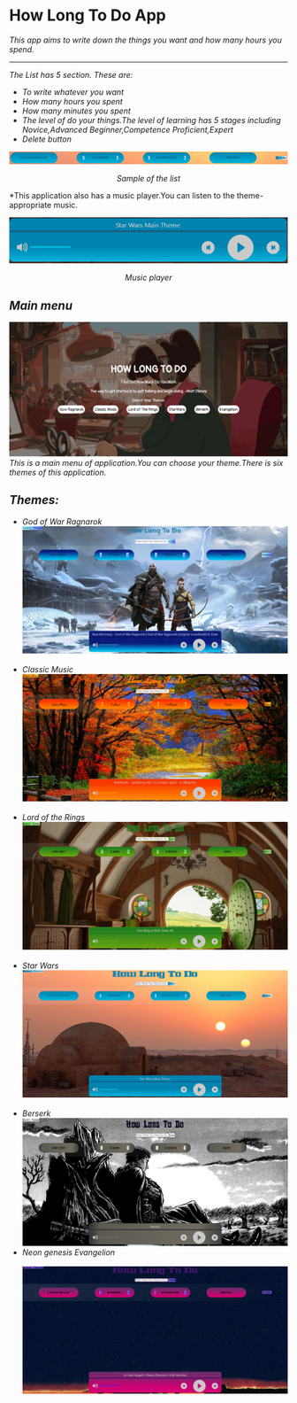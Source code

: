 # How Long To Do App

*This app aims to write down the things you want and  how many hours you spend.*

-----

*The List has 5 section. These are:*
* *To write whatever you want*
* *How many hours you spent*
* *How many minutes you spent*
* *The level of do your things.The level of learning has 5 stages including Novice,Advanced Beginner,Competence	Proficient,Expert*
* *Delete button* 

![List](list.PNG)
*<p align="center">Sample of the list</p>*

*This application also has a music player.You can listen to the theme-appropriate music.

<p align="center">
<img  src="./musicPlayer.PNG"/>
</p>

*<p align="center">Music player</p>*


## ***Main menu*** 

![Main menu](main%20menu.PNG)
*This is a main menu of application.You can choose your theme.There is six themes of this application.*

## ***Themes:***
* *God of War Ragnarok*
![God of war](./gow.PNG)
</br></br>
* *Classic Music*
![Classic Music](./ClassicMusic.PNG)
</br></br>
* *Lord of the Rings*
![Lord of the Rings](./Lordoftherings.PNG)
</br></br>
* *Star Wars*
![Star wars](./star%20wars.PNG)
</br></br>
* *Berserk*
![Berserk](./Berserk.PNG)
* *Neon genesis Evangelion*
</br></br>
![Neon genesis Evangelion](./Evangelion.PNG)





